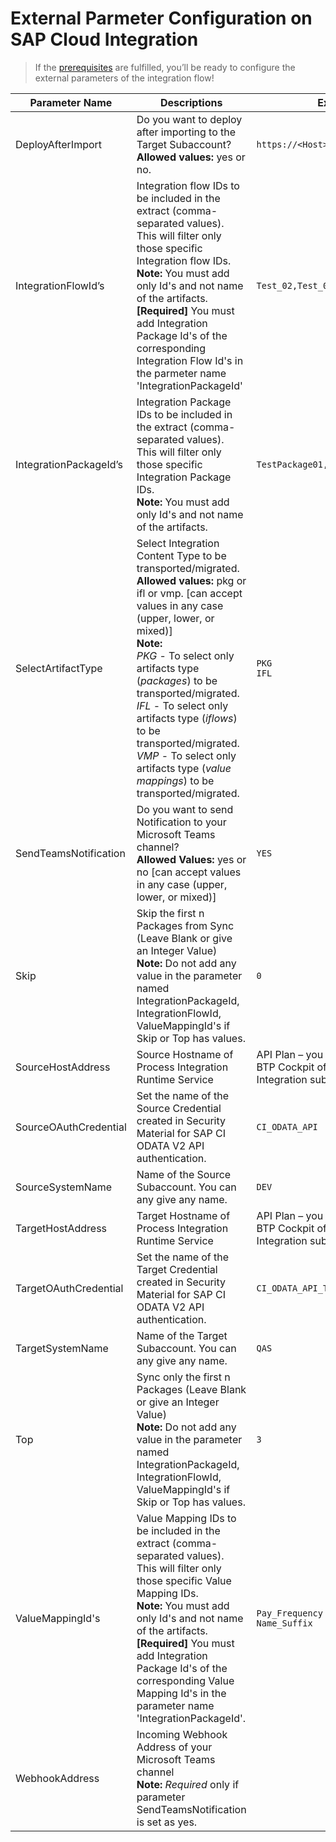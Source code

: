 # External Parmeter Configuration on SAP Cloud Integration
>If the [prerequisites](https://github.com/nesun3/ci-cd-sap-cloud-integration/tree/main/.config#prerequisite) are fulfilled, you’ll be ready to configure the external parameters of the integration flow!

| Parameter Name         | Descriptions                                                                                                                                                                                                                                                                                                                                                                                                                                | Example                                   | Required |
|------------------------|---------------------------------------------------------------------------------------------------------------------------------------------------------------------------------------------------------------------------------------------------------------------------------------------------------------------------------------------------------------------------------------------------------------------------------------------|-------------------------------------------|----------|
| DeployAfterImport      | Do you want to deploy after importing to the Target Subaccount? <br>**Allowed values:** yes or no.                                                                                                                                                                                                                                                                                                                                          | `https://<Host>.hana.ondemand.com`        | YES      |
| IntegrationFlowId’s    | Integration flow IDs to be included in the extract (comma-separated values). This will filter only those specific Integration flow IDs. <br>**Note:** You must add only Id's and not name of the artifacts. <br>**[Required]** You must add Integration Package Id's of the corresponding Integration Flow Id's  in the parmeter name 'IntegrationPackageId'                                                                                | `Test_02,Test_03,Test_04`                 |          |
| IntegrationPackageId’s | Integration Package IDs to be included in the extract (comma-separated values). This will filter only those specific Integration Package IDs.<br> **Note:** You must add only Id's and not name of the artifacts.                                                                                                                                                                                                                           | `TestPackage01,TestPackage04`             |          |
| SelectArtifactType     | Select Integration Content Type to be transported/migrated. <br>**Allowed values:** pkg or ifl or vmp. [can accept values in any case (upper, lower, or mixed)] <br>**Note:** <br> *PKG* - To select only artifacts type (*packages*) to be transported/migrated.<br> *IFL* - To select only artifacts type (*iflows*) to be transported/migrated.<br> *VMP* - To select only artifacts type (*value mappings*) to be transported/migrated. | `PKG`<br>`IFL`                            | YES      |
| SendTeamsNotification  | Do you want to send Notification to your Microsoft Teams channel?  <br>**Allowed Values:** yes or no  [can accept values in any case (upper, lower, or mixed)]                                                                                                                                                                                                                                                                              | `YES`                                     |          |
| Skip                   | Skip the first n Packages from Sync (Leave Blank or give an Integer Value) <br>**Note:** Do not add any value in the parameter named IntegrationPackageId, IntegrationFlowId, ValueMappingId's if Skip or Top has values.                                                                                                                                                                                                                   | `0`                                       |          |
| SourceHostAddress      | Source Hostname of Process Integration Runtime Service | API Plan – you find this value in BTP Cockpit of your Cloud Integration subscription.                                                                                                                                                                                                                                                                                              | `https://<Source-Host>.hana.ondemand.com` | YES      |
| SourceOAuthCredential  | Set the name of the Source Credential created in Security Material for SAP CI ODATA V2 API authentication.                                                                                                                                                                                                                                                                                                                                  | `CI_ODATA_API`                            | YES      |
| SourceSystemName       | Name of the Source Subaccount. You can any give any name.                                                                                                                                                                                                                                                                                                                                                                                   | `DEV`                                     | YES      |
| TargetHostAddress      | Target Hostname of Process Integration Runtime Service | API Plan – you find this value in BTP Cockpit of your Cloud Integration subscription.                                                                                                                                                                                                                                                                                              | `https://<Target-Host>.hana.ondemand.com` | YES      |
| TargetOAuthCredential  | Set the name of the Target Credential created in Security Material for SAP CI ODATA V2 API authentication.                                                                                                                                                                                                                                                                                                                                  | `CI_ODATA_API_TARGET`                     | YES      |
| TargetSystemName       | Name of the Target Subaccount. You can any give any name.                                                                                                                                                                                                                                                                                                                                                                                   | `QAS`                                     | YES      |
| Top                    | Sync only the first n Packages (Leave Blank or give an Integer Value) <br>**Note:** Do not add any value in the parameter named IntegrationPackageId, IntegrationFlowId, ValueMappingId's if Skip or Top has values.                                                                                                                                                                                                                        | `3`                                       |          |
| ValueMappingId's       | Value Mapping IDs to be included in the extract (comma-separated values). This will filter only those specific Value Mapping IDs.<br>**Note:** You must add only Id's and not name of the artifacts.<br>**[Required]** You must add Integration Package Id's of the corresponding Value Mapping Id's in the parameter name 'IntegrationPackageId'.                                                                                          | `Pay_Frequency`<br>`Name_Suffix`          |          |
| WebhookAddress         | Incoming Webhook Address of your Microsoft Teams channel <br>**Note:** *Required* only if parameter SendTeamsNotification is set as yes.                                                                                                                                                                                                                                                                                                    |                                           |          |

